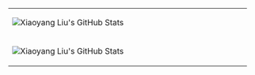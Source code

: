 <table width="800px">
<tr>

<td valign="top" width="40%">
  
![Xiaoyang Liu's GitHub Stats](https://github-readme-stats.vercel.app/api?username=xiaoyang-liu-cs&show_icons=true&hide_border=true&icon_color=586069&title_color=a0a9af)

</td>

</tr>

<tr>

<td valign="top" width="50%">
  
![Xiaoyang Liu's GitHub Stats](https://github-readme-stats.vercel.app/api/wakatime?username=xiaoyang_liu&layout=compact&title_color=a0a9af&bg_color=f6f8fa&custom_title=Weekly%20Development%20Breakdown&hide_border=true)

</td>
</tr>

</table>
